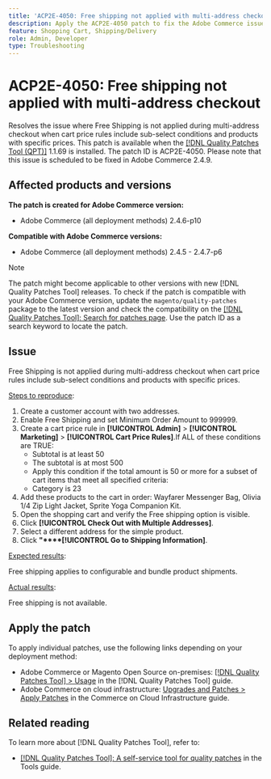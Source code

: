```yaml
---
title: 'ACP2E-4050: Free shipping not applied with multi-address checkout'
description: Apply the ACP2E-4050 patch to fix the Adobe Commerce issue where Free Shipping is not applied during multi-address checkout when cart price rules include sub-select conditions and products with specific prices.
feature: Shopping Cart, Shipping/Delivery
role: Admin, Developer
type: Troubleshooting 
---
```


# ACP2E-4050: Free shipping not applied with multi-address checkout

Resolves the issue where Free Shipping is not applied during multi-address checkout when cart price rules include sub-select conditions and products with specific prices. This patch is available when the [[!DNL Quality Patches Tool (QPT)]](/help/tools/quality-patches-tool/quality-patches-tool-to-self-serve-quality-patches.md) 1.1.69 is installed. The patch ID is ACP2E-4050. Please note that this issue is scheduled to be fixed in Adobe Commerce 2.4.9.

## Affected products and versions

**The patch is created for Adobe Commerce version:**

* Adobe Commerce (all deployment methods) 2.4.6-p10

**Compatible with Adobe Commerce versions:**

* Adobe Commerce (all deployment methods) 2.4.5 - 2.4.7-p6

>[!NOTE]
>
>The patch might become applicable to other versions with new [!DNL Quality Patches Tool] releases. To check if the patch is compatible with your Adobe Commerce version, update the `magento/quality-patches` package to the latest version and check the compatibility on the [[!DNL Quality Patches Tool]: Search for patches page](https://experienceleague.adobe.com/tools/commerce-quality-patches/index.html). Use the patch ID as a search keyword to locate the patch.

## Issue

Free Shipping is not applied during multi-address checkout when cart price rules include sub-select conditions and products with specific prices.

<u>Steps to reproduce</u>:

1. Create a customer account with two addresses.
1. Enable Free Shipping and set Minimum Order Amount to 999999.
1. Create a cart price rule in **[!UICONTROL Admin]** > **[!UICONTROL Marketing]** > **[!UICONTROL Cart Price Rules]**.If ALL of these conditions are TRUE:
   - Subtotal is at least 50
   - The subtotal is at most 500
   - Apply this condition if the total amount is 50 or more for a subset of cart items that meet all specified criteria:
   - Category is 23
1. Add these products to the cart in order: Wayfarer Messenger Bag, Olivia 1/4 Zip Light Jacket, Sprite Yoga Companion Kit.
1. Open the shopping cart and verify the Free shipping option is visible.
1. Click **[!UICONTROL Check Out with Multiple Addresses]**.
1. Select a different address for the simple product.
1. Click **"****[!UICONTROL Go to Shipping Information]**.

<u>Expected results</u>:

Free shipping applies to configurable and bundle product shipments.

<u>Actual results</u>:

Free shipping is not available.

## Apply the patch

To apply individual patches, use the following links depending on your deployment method:

* Adobe Commerce or Magento Open Source on-premises: [[!DNL Quality Patches Tool] > Usage](/help/tools/quality-patches-tool/usage.md) in the [!DNL Quality Patches Tool] guide.
* Adobe Commerce on cloud infrastructure: [Upgrades and Patches > Apply Patches](https://experienceleague.adobe.com/docs/commerce-cloud-service/user-guide/develop/upgrade/apply-patches.html) in the Commerce on Cloud Infrastructure guide.

## Related reading

To learn more about [!DNL Quality Patches Tool], refer to:

* [[!DNL Quality Patches Tool]: A self-service tool for quality patches](/help/tools/quality-patches-tool/quality-patches-tool-to-self-serve-quality-patches.md) in the Tools guide.
